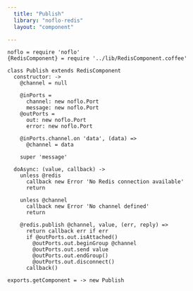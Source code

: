 ```yaml
---
  title: "Publish"
  library: "noflo-redis"
  layout: "component"

---
```


    noflo = require 'noflo'
    {RedisComponent} = require '../lib/RedisComponent.coffee'
    
    class Publish extends RedisComponent
      constructor: ->
        @channel = null
    
        @inPorts =
          channel: new noflo.Port
          message: new noflo.Port
        @outPorts =
          out: new noflo.Port
          error: new noflo.Port
    
        @inPorts.channel.on 'data', (data) =>
          @channel = data
    
        super 'message'
    
      doAsync: (value, callback) ->
        unless @redis
          callback new Error 'No Redis connection available'
          return
    
        unless @channel
          callback new Error 'No channel defined'
          return
    
        @redis.publish @channel, value, (err, reply) =>
          return callback err if err
          if @outPorts.out.isAttached()
            @outPorts.out.beginGroup @channel
            @outPorts.out.send value
            @outPorts.out.endGroup()
            @outPorts.out.disconnect()
          callback()
    
    exports.getComponent = -> new Publish
    

